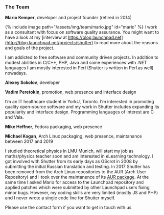 ### The Team

**Mario Kemper**, developer and project founder (retired in 2014)

{% include image path="/assets/img/team/mario.jpg" id="mario" %} I work as a consultant with focus on software quality assurance. You might want to have a look at my [interview at https://blog.launchpad.net](http://blog.launchpad.net/projects/shutter) to read more about the reasons and goals of the project.

I am addicted to free software and community driven projects. In addition to modest abilities in C/C++, PHP, Java and some experiences with .NET languages I am mostly interested in Perl (Shutter is written in Perl as well) nowadays.

**Alexey Sokolov**, developer

**Vadim Peretokin**, promotion, web presence and interface design

I’m an IT healthcare student in YorkU, Toronto. I’m interested in promoting quality open-source software and my work in Shutter includes expanding its popularity and interface design. Programming languages of interest are C and Vala.

**Mike Heffner**, Fedora packaging, web presence

**Michael Kogan**, Arch Linux packaging, web presence, maintanance between 2017 and 2019

I studied theoretical physics in LMU Munich, will start my job as maths/physics teacher soon and am interested in eLearning technology. I got involved with Shutter from its early days as GScrot in 2008 by submitting the initial Russian translation and testing. In 2017 Shutter has been removed from the Arch Linux repositories to the AUR (Arch User Repository) and I took over the maintanence of its [AUR package](https://aur.archlinux.org/packages/shutter/). At the same time I asked Mario for access to the Launchpad repository and applied patches which were submitted by other Launchpad users fixing minor bugs. However, my coding skills are very limited (mostly JS and PHP) and I never wrote a single code line for Shutter myself.

Please use the contact form if you want to get in touch with us.